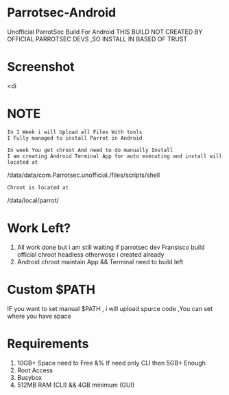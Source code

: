 # Parrotsec-Android
Unofficial ParrotSec Build For Android 
THIS BUILD NOT CREATED BY OFFICIAL PARROTSEC DEVS ,SO INSTALL IN BASED OF TRUST

# Screenshot
<di





# NOTE 
      
    In 1 Week i will Upload all Files With tools 
    I Fully managed to install Parrot in Android 

    In week You get chroot And need to do manually Install
    I am creating Android Terminal App for auto executing and install will located at
   
 /data/data/com.Parrotsec.unofficial./files/scripts/shell
 
    Chroot is located at 
    
 /data/local/parrot/


# Work Left? 

1) All work done but i am still waiting if parrotsec dev Fransisco build official chroot headless otherwose i created already 
2) Android chroot maintain App && Terminal need to build left 

# Custom $PATH 
IF you want to set manual $PATH , i will upload spurce code ,You can set where you have space


# Requirements 

1) 10GB+ Space need to Free &% If need only CLI then 5GB+ Enough
2) Root Access
3) Busybox 
4) 512MB RAM (CLI) && 4GB minimum (GUI)




